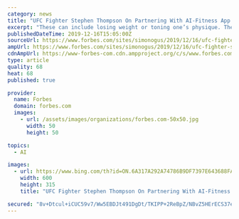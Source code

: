 ```yaml
---
category: news
title: "UFC Fighter Stephen Thompson On Partnering With AI-Fitness App Freeletics And How Technology Has Changed MMA"
excerpt: "These can include losing weight or toning one’s physique. The AI-based health and fitness app is announcing today a partnership with Ultimate Fighting Champion (UFC) fighter Stephen “Wonderboy” Thompson. By collaborating with the decorated fighter, users will benefit from Thompson’s years of experience, taking advantage of his insights ..."
publishedDateTime: 2019-12-16T15:05:00Z
sourceUrl: https://www.forbes.com/sites/simonogus/2019/12/16/ufc-fighter-stephen-thompson-on-partnering-with-ai-fitness-app-freeletics-and-how-technology-has-changed-mma/
ampUrl: https://www.forbes.com/sites/simonogus/2019/12/16/ufc-fighter-stephen-thompson-on-partnering-with-ai-fitness-app-freeletics-and-how-technology-has-changed-mma/amp/
cdnAmpUrl: https://www-forbes-com.cdn.ampproject.org/c/s/www.forbes.com/sites/simonogus/2019/12/16/ufc-fighter-stephen-thompson-on-partnering-with-ai-fitness-app-freeletics-and-how-technology-has-changed-mma/amp/
type: article
quality: 68
heat: 68
published: true

provider:
  name: Forbes
  domain: forbes.com
  images:
    - url: /assets/images/organizations/forbes.com-50x50.jpg
      width: 50
      height: 50

topics:
  - AI

images:
  - url: https://www.bing.com/th?id=ON.6A317A292A74786B9DF7397E643688FA
    width: 600
    height: 315
    title: "UFC Fighter Stephen Thompson On Partnering With AI-Fitness App Freeletics And How Technology Has Changed MMA"

secured: "8v+Dtcul+iCUC59v7/Ww5EBDJt491DgDt/TKIPP+2ReBpZ/NBvZ5HErECS37eDD+qa6B0DH1PEhjkS6JRlbG9o0Wj4pMlYpXzK62cPlhMZu+3ieqWmWkgqMPTcNQfXlGXgeDPEAAzS0zw/aqdiuO8TUzVkLaz1/XTkJXroh2OY32PZYoy0GSqWmtVJbRa9nz0Ikxw834M+cl7Pms7vIXjsbKV44cPbp6dM+O23yclOmbTZ4LZFngv0DpCPerkiq11RGWoORtmuph4B0DrpikLQ==;zdXJytoWeQEoihvhhgcKWA=="
---
```


